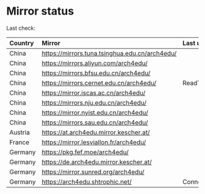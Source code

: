 <script src="./time.js"></script>
# Mirror status
Last check: <script type="text/javascript">localize(1760653171.1851265);</script>

|Country|Mirror|Last update|
|:------|:-----|:----------|
|China|https://mirrors.tuna.tsinghua.edu.cn/arch4edu/|<script type="text/javascript">localize(1760640297);</script>|
|China|https://mirrors.aliyun.com/arch4edu/|<script type="text/javascript">localize(1760597169);</script>|
|China|https://mirrors.bfsu.edu.cn/arch4edu/|<script type="text/javascript">localize(1760597169);</script>|
|China|https://mirrors.cernet.edu.cn/arch4edu/|ReadTimeout|
|China|https://mirror.iscas.ac.cn/arch4edu/|<script type="text/javascript">localize(1760640297);</script>|
|China|https://mirrors.nju.edu.cn/arch4edu/|<script type="text/javascript">localize(1760554012);</script>|
|China|https://mirror.nyist.edu.cn/arch4edu/|<script type="text/javascript">localize(1760597169);</script>|
|China|https://mirrors.sau.edu.cn/arch4edu/|<script type="text/javascript">localize(1756795646);</script>|
|Austria|https://at.arch4edu.mirror.kescher.at/|<script type="text/javascript">localize(1760640297);</script>|
|France|https://mirror.lesviallon.fr/arch4edu/|<script type="text/javascript">localize(1760597169);</script>|
|Germany|https://pkg.fef.moe/arch4edu/|<script type="text/javascript">localize(1760640297);</script>|
|Germany|https://de.arch4edu.mirror.kescher.at/|<script type="text/javascript">localize(1760640297);</script>|
|Germany|https://mirror.sunred.org/arch4edu/|<script type="text/javascript">localize(1760640297);</script>|
|Germany|https://arch4edu.shtrophic.net/|ConnectionError|

<script src="./tablefilter/tablefilter.js"></script>
<script src="./table.js"></script>